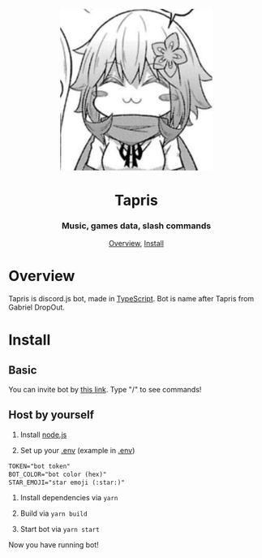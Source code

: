 <p align="center">
 <img width=300px src="assets/icon.jpg" alt="Bot logo">
 <h1 align="center">Tapris</h1>
 <h3 align="center">Music, games data, slash commands</h3>
</p>

<p align="center">
 <a href="#overview">Overview</a>,
 <a href="#install">Install</a>
</p>

# Overview

Tapris is discord.js bot, made in [TypeScript](https://www.typescriptlang.org/).
Bot is name after Tapris from Gabriel DropOut.

# Install

## Basic

You can invite bot by [this link](https://discord.com/api/oauth2/authorize?client_id=869088074758520832&scope=bot+applications.commands&permissions=294208515334).
Type "/" to see commands!

## Host by yourself

1. Install [node.js](https://nodejs.org/)

1. Set up your [.env](.env_example) (example in [.env](.env_example))

```env
TOKEN="bot token"
BOT_COLOR="bot color (hex)"
STAR_EMOJI="star emoji (:star:)"
```

1. Install dependencies via `yarn`

1. Build via `yarn build`

1. Start bot via `yarn start`

Now you have running bot!
